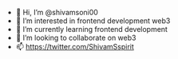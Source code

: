 - 👋 Hi, I’m @shivamsoni00
- 👀 I’m interested in frontend development web3
- 🌱 I’m currently learning frontend development
- 💞️ I’m looking to collaborate on web3
- 📫 https://twitter.com/ShivamSspirit

<!---
shivamsoni00/shivamsoni00 is a ✨ special ✨ repository because its `README.md` (this file) appears on your GitHub profile.
You can click the Preview link to take a look at your changes.
--->
